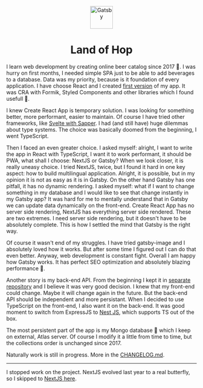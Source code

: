 <p align="center">
  <a href="https://www.gatsbyjs.org">
    <img alt="Gatsby" src="https://www.gatsbyjs.org/monogram.svg" width="60" />
  </a>
</p>

<h1 align="center">Land of Hop</h1>

I learn web development by creating online beer catalog since 2017 🍻. I was hurry on first months, I needed simple SPA just to be able to add beverages to a database. Data was my priority, because is it foundation of every application. I have choose React and I created [first version](https://github.com/tomekrozalski/landofhop) of my app. It was CRA with Formik, Styled Components and other libraries which I found usefull 🔨.

I knew Create React App is temporary solution. I was looking for something better, more performant, easier to maintain. Of course I have tried other frameworks, like [Svelte with Sapper](https://github.com/tomekrozalski/landofhop-svelte). I had (and still have) huge dilemmas about type systems. The choice was basically doomed from the beginning, I went TypeScript.

Then I faced an even greater choice. I asked myself: alright, I want to write the app in React with TypeScript, I want it to work performant, it should be PWA, what shall I choose: NextJS or Gatsby? When we look closer, it is really uneasy choice. I tried NextJS, twice, but I found it hard in one key aspect: how to build multilingual application. Alright, it is possible, but in my opinion it is not as easy as it is in Gatsby. On the other hand Gatsby has one pitfall, it has no dynamic rendering. I asked myself: what if I want to change something in my database and I would like to see that change instantly in my Gatsby app? It was hard for me to mentally understand that in Gatsby we can update data dynamically on the front-end. Create React App has no server side rendering, NextJS has everything server side rendered. These are two extremes. I need server side rendering, but it doesn't have to be absolutely complete. This is how I settled the mind that Gatsby is the right way.

Of course it wasn't end of my struggles. I have tried gatsby-image and I absolutely loved how it works. But after some time I figured out I can do that even better. Anyway, web development is constant fight. Overall I am happy how Gatsby works. It has perfect SEO optimization and absolutely blazing performance 🚀.

Another story is my back-end API. From the beginning I kept it in [separate repository](https://github.com/tomekrozalski/landofhop-back) and I believe it was very good decision. I knew that my front-end could change. Maybe it will change again in the future. But the back-end API should be independent and more persistant. When I decided to use TypeScript on the front-end, I also want it on the back-end. It was good moment to switch from ExpressJS to [Nest JS](https://github.com/tomekrozalski/landofhop-back-nest), which supports TS out of the box.

The most persistent part of the app is my Mongo database 💾 which I keep on external, Atlas server. Of course I modify it a little from time to time, but the collections order is unchanged since 2017.

Naturally work is still in progress. More in the [CHANGELOG.md](https://github.com/tomekrozalski/landofhop-gatsby/blob/master/CHANGELOG.md).

---

I stopped work on the project. NextJS evolved last year to a real butterfly, so I skipped to [NextJS here](https://github.com/tomekrozalski/landofhop-nextjs).


